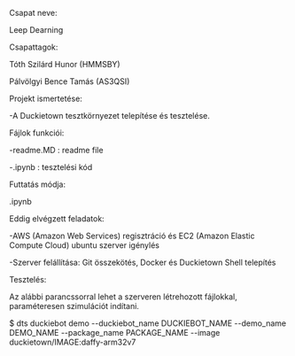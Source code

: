 Csapat neve:

Leep Dearning



Csapattagok:

Tóth Szilárd Hunor (HMMSBY)

Pálvölgyi Bence Tamás (AS3QSI)



Projekt ismertetése:

-A Duckietown tesztkörnyezet telepítése és tesztelése.



Fájlok funkciói:

-readme.MD : readme file

-.ipynb : tesztelési kód



Futtatás módja:

.ipynb





Eddig elvégzett feladatok:

-AWS (Amazon Web Services) regisztráció és EC2 (Amazon Elastic Compute Cloud) ubuntu szerver igénylés 

-Szerver felállítása: Git összekötés, Docker és Duckietown Shell telepítés



Tesztelés:

Az alábbi parancssorral lehet a szerveren létrehozott fájlokkal, paraméteresen szimulációt indítani.

$ dts duckiebot demo --duckiebot_name DUCKIEBOT_NAME --demo_name DEMO_NAME --package_name PACKAGE_NAME --image duckietown/IMAGE:daffy-arm32v7


